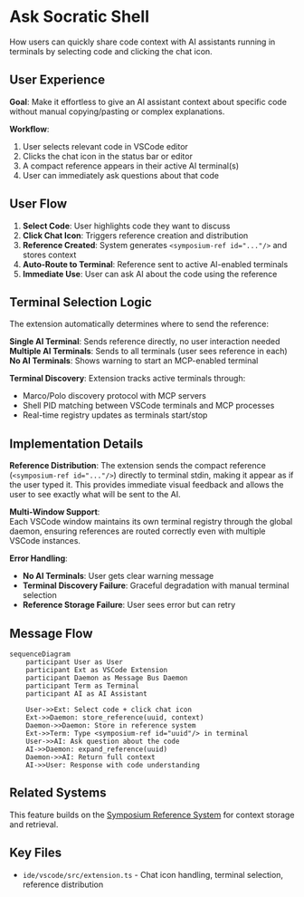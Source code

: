# Ask Socratic Shell

How users can quickly share code context with AI assistants running in terminals by selecting code and clicking the chat icon.

## User Experience

**Goal**: Make it effortless to give an AI assistant context about specific code without manual copying/pasting or complex explanations.

**Workflow**:
1. User selects relevant code in VSCode editor
2. Clicks the chat icon in the status bar or editor
3. A compact reference appears in their active AI terminal(s)
4. User can immediately ask questions about that code

## User Flow

1. **Select Code**: User highlights code they want to discuss
2. **Click Chat Icon**: Triggers reference creation and distribution
3. **Reference Created**: System generates `<symposium-ref id="..."/>` and stores context
4. **Auto-Route to Terminal**: Reference sent to active AI-enabled terminals
5. **Immediate Use**: User can ask AI about the code using the reference

## Terminal Selection Logic

The extension automatically determines where to send the reference:

**Single AI Terminal**: Sends reference directly, no user interaction needed
**Multiple AI Terminals**: Sends to all terminals (user sees reference in each)
**No AI Terminals**: Shows warning to start an MCP-enabled terminal

**Terminal Discovery**: Extension tracks active terminals through:
- Marco/Polo discovery protocol with MCP servers
- Shell PID matching between VSCode terminals and MCP processes
- Real-time registry updates as terminals start/stop

## Implementation Details

**Reference Distribution**:
The extension sends the compact reference (`<symposium-ref id="..."/>`) directly to terminal stdin, making it appear as if the user typed it. This provides immediate visual feedback and allows the user to see exactly what will be sent to the AI.

**Multi-Window Support**:  
Each VSCode window maintains its own terminal registry through the global daemon, ensuring references are routed correctly even with multiple VSCode instances.

**Error Handling**:
- **No AI Terminals**: User gets clear warning message
- **Terminal Discovery Failure**: Graceful degradation with manual terminal selection
- **Reference Storage Failure**: User sees error but can retry

## Message Flow

```mermaid
sequenceDiagram
    participant User as User
    participant Ext as VSCode Extension  
    participant Daemon as Message Bus Daemon
    participant Term as Terminal
    participant AI as AI Assistant

    User->>Ext: Select code + click chat icon
    Ext->>Daemon: store_reference(uuid, context) 
    Daemon->>Daemon: Store in reference system
    Ext->>Term: Type <symposium-ref id="uuid"/> in terminal
    User->>AI: Ask question about the code
    AI->>Daemon: expand_reference(uuid)
    Daemon->>AI: Return full context
    AI->>User: Response with code understanding
```

## Related Systems

This feature builds on the [Symposium Reference System](./symposium-ref-system.md) for context storage and retrieval.

## Key Files

- `ide/vscode/src/extension.ts` - Chat icon handling, terminal selection, reference distribution
